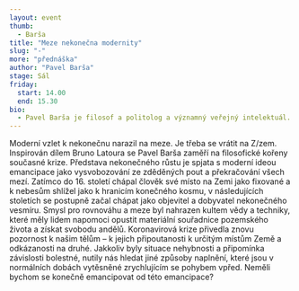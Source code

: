 ```yaml
---
layout: event
thumb:
  - Barša
title: "Meze nekonečna modernity"
slug: "-"
more: "přednáška"
author: "Pavel Barša"
stage: Sál
friday:
  start: 14.00
  end: 15.30
bio:
  - Pavel Barša je filosof a politolog a významný veřejný intelektuál. Zaměřuje se na politickou a sociální teorii.
---
```


Moderní vzlet k nekonečnu narazil na meze. Je třeba se vrátit na Z/zem. Inspirován dílem Bruno Latoura se Pavel Barša zaměří na filosofické kořeny současné krize. Představa nekonečného růstu je spjata s moderní ideou emancipace jako vysvobozování ze zděděných pout a překračování všech mezí. Zatímco do 16. století chápal člověk své místo na Zemi jako fixované a k nebesům shlížel jako k hranicím konečného kosmu, v následujících stoletích se postupně začal chápat jako objevitel a dobyvatel nekonečného vesmíru. Smysl pro rovnováhu a meze byl nahrazen kultem vědy a techniky, které měly lidem napomoci opustit materiální souřadnice pozemského života a získat svobodu andělů. Koronavirová krize přivedla znovu pozornost k našim tělům – k jejich připoutanosti k určitým místům Země a odkázanosti na druhé. Jakkoliv byly situace nehybnosti a připomínka závislosti bolestné, nutily nás hledat jiné způsoby naplnění, které jsou v normálních dobách vytěsněné zrychlujícím se pohybem vpřed. Neměli bychom se konečně emancipovat od této emancipace?
